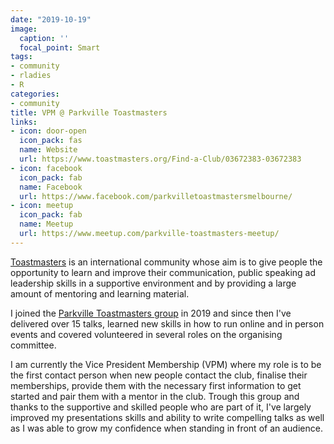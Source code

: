 ```yaml
---
date: "2019-10-19"
image:
  caption: ''
  focal_point: Smart
tags:
- community
- rladies
- R
categories:
- community
title: VPM @ Parkville Toastmasters
links:
- icon: door-open
  icon_pack: fas
  name: Website
  url: https://www.toastmasters.org/Find-a-Club/03672383-03672383
- icon: facebook
  icon_pack: fab
  name: Facebook
  url: https://www.facebook.com/parkvilletoastmastersmelbourne/
- icon: meetup
  icon_pack: fab
  name: Meetup
  url: https://www.meetup.com/parkville-toastmasters-meetup/
---
```


[Toastmasters](https://www.toastmasters.org/) is an international community whose aim is to give people the opportunity to learn and improve their communication, public speaking ad leadership skills in a supportive environment and by providing a large amount of mentoring and learning material. 

I joined the [Parkville Toastmasters group](https://www.toastmasters.org/Find-a-Club/03672383-03672383) in 2019 and since then I've delivered over 15 talks, learned new skills in how to run online and in person events and covered volunteered in several roles on the organising committee. 

I am currently the Vice President Membership (VPM) where my role is to be the first contact person when new people contact the club, finalise their memberships, provide them with the necessary first information to get started and pair them with a mentor in the club.
Trough this group and thanks to the supportive and skilled people who are part of it, I've largely improved my presentations skills and ability to write compelling talks as well as I was able to grow my confidence when standing in front of an audience. 



